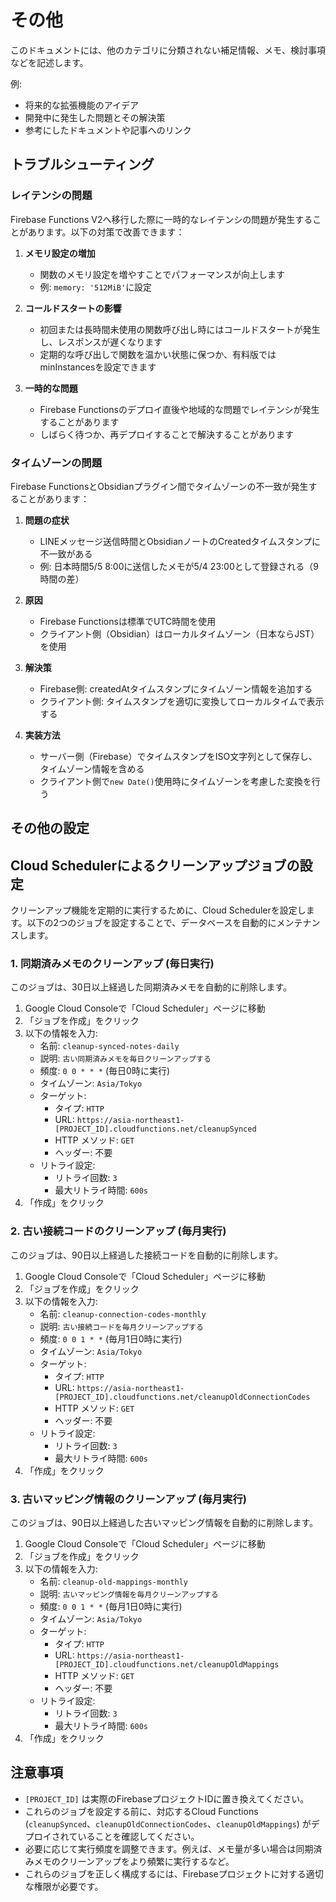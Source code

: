 # その他

このドキュメントには、他のカテゴリに分類されない補足情報、メモ、検討事項などを記述します。

例:
- 将来的な拡張機能のアイデア
- 開発中に発生した問題とその解決策
- 参考にしたドキュメントや記事へのリンク

## トラブルシューティング

### レイテンシの問題

Firebase Functions V2へ移行した際に一時的なレイテンシの問題が発生することがあります。以下の対策で改善できます：

1. **メモリ設定の増加**
   - 関数のメモリ設定を増やすことでパフォーマンスが向上します
   - 例: `memory: '512MiB'`に設定

2. **コールドスタートの影響**
   - 初回または長時間未使用の関数呼び出し時にはコールドスタートが発生し、レスポンスが遅くなります
   - 定期的な呼び出しで関数を温かい状態に保つか、有料版ではminInstancesを設定できます

3. **一時的な問題**
   - Firebase Functionsのデプロイ直後や地域的な問題でレイテンシが発生することがあります
   - しばらく待つか、再デプロイすることで解決することがあります

### タイムゾーンの問題

Firebase FunctionsとObsidianプラグイン間でタイムゾーンの不一致が発生することがあります：

1. **問題の症状**
   - LINEメッセージ送信時間とObsidianノートのCreatedタイムスタンプに不一致がある
   - 例: 日本時間5/5 8:00に送信したメモが5/4 23:00として登録される（9時間の差）

2. **原因**
   - Firebase Functionsは標準でUTC時間を使用
   - クライアント側（Obsidian）はローカルタイムゾーン（日本ならJST）を使用

3. **解決策**
   - Firebase側: createdAtタイムスタンプにタイムゾーン情報を追加する
   - クライアント側: タイムスタンプを適切に変換してローカルタイムで表示する

4. **実装方法**
   - サーバー側（Firebase）でタイムスタンプをISO文字列として保存し、タイムゾーン情報を含める
   - クライアント側で`new Date()`使用時にタイムゾーンを考慮した変換を行う

## その他の設定

## Cloud Schedulerによるクリーンアップジョブの設定

クリーンアップ機能を定期的に実行するために、Cloud Schedulerを設定します。以下の2つのジョブを設定することで、データベースを自動的にメンテナンスします。

### 1. 同期済みメモのクリーンアップ (毎日実行)

このジョブは、30日以上経過した同期済みメモを自動的に削除します。

1. Google Cloud Consoleで「Cloud Scheduler」ページに移動
2. 「ジョブを作成」をクリック
3. 以下の情報を入力:
   - 名前: `cleanup-synced-notes-daily`
   - 説明: `古い同期済みメモを毎日クリーンアップする`
   - 頻度: `0 0 * * *` (毎日0時に実行)
   - タイムゾーン: `Asia/Tokyo`
   - ターゲット:
     - タイプ: `HTTP`
     - URL: `https://asia-northeast1-[PROJECT_ID].cloudfunctions.net/cleanupSynced`
     - HTTP メソッド: `GET`
     - ヘッダー: 不要
   - リトライ設定: 
     - リトライ回数: `3`
     - 最大リトライ時間: `600s`
4. 「作成」をクリック

### 2. 古い接続コードのクリーンアップ (毎月実行)

このジョブは、90日以上経過した接続コードを自動的に削除します。

1. Google Cloud Consoleで「Cloud Scheduler」ページに移動
2. 「ジョブを作成」をクリック
3. 以下の情報を入力:
   - 名前: `cleanup-connection-codes-monthly`
   - 説明: `古い接続コードを毎月クリーンアップする`
   - 頻度: `0 0 1 * *` (毎月1日0時に実行)
   - タイムゾーン: `Asia/Tokyo`
   - ターゲット:
     - タイプ: `HTTP`
     - URL: `https://asia-northeast1-[PROJECT_ID].cloudfunctions.net/cleanupOldConnectionCodes`
     - HTTP メソッド: `GET`
     - ヘッダー: 不要
   - リトライ設定: 
     - リトライ回数: `3`
     - 最大リトライ時間: `600s`
4. 「作成」をクリック

### 3. 古いマッピング情報のクリーンアップ (毎月実行)

このジョブは、90日以上経過した古いマッピング情報を自動的に削除します。

1. Google Cloud Consoleで「Cloud Scheduler」ページに移動
2. 「ジョブを作成」をクリック
3. 以下の情報を入力:
   - 名前: `cleanup-old-mappings-monthly`
   - 説明: `古いマッピング情報を毎月クリーンアップする`
   - 頻度: `0 0 1 * *` (毎月1日0時に実行)
   - タイムゾーン: `Asia/Tokyo`
   - ターゲット:
     - タイプ: `HTTP`
     - URL: `https://asia-northeast1-[PROJECT_ID].cloudfunctions.net/cleanupOldMappings`
     - HTTP メソッド: `GET`
     - ヘッダー: 不要
   - リトライ設定: 
     - リトライ回数: `3`
     - 最大リトライ時間: `600s`
4. 「作成」をクリック

## 注意事項

- `[PROJECT_ID]` は実際のFirebaseプロジェクトIDに置き換えてください。
- これらのジョブを設定する前に、対応するCloud Functions (`cleanupSynced`、`cleanupOldConnectionCodes`、`cleanupOldMappings`) がデプロイされていることを確認してください。
- 必要に応じて実行頻度を調整できます。例えば、メモ量が多い場合は同期済みメモのクリーンアップをより頻繁に実行するなど。
- これらのジョブを正しく構成するには、Firebaseプロジェクトに対する適切な権限が必要です。
